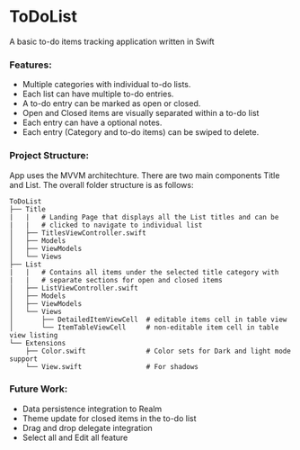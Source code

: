 # ToDoList

A basic to-do items tracking application written in Swift

### Features:

- Multiple categories with individual to-do lists.
- Each list can have multiple to-do entries.
- A to-do entry can be marked as open or closed.
- Open and Closed items are visually separated within a to-do list
- Each entry can have a optional notes.
- Each entry (Category and to-do items) can be swiped to delete. 

### Project Structure:

App uses the MVVM architechture. There are two main components Title and List. 
The overall folder structure is as follows:

```text
ToDoList
├── Title
|   |   # Landing Page that displays all the List titles and can be
|   |   # clicked to navigate to individual list 
│   ├── TitlesViewController.swift      
│   ├── Models
│   ├── ViewModels
│   └── Views
├── List
|   |   # Contains all items under the selected title category with
|   |   # separate sections for open and closed items
│   ├── ListViewController.swift
│   ├── Models
│   ├── ViewModels
│   └── Views
│       ├── DetailedItemViewCell  # editable items cell in table view
│       └── ItemTableViewCell     # non-editable item cell in table view listing
└── Extensions
    ├── Color.swift               # Color sets for Dark and light mode support
    └── View.swift                # For shadows  

```

### Future Work:

- Data persistence integration to Realm
- Theme update for closed items in the to-do list 
- Drag and drop delegate integration 
- Select all and Edit all feature 
